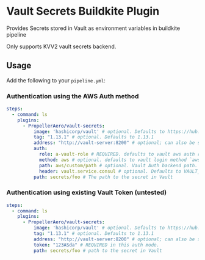 # Vault Secrets Buildkite Plugin

Provides Secrets stored in Vault as environment variables in buildkite pipeline

Only supports KVV2 vault secrets backend.


## Usage

Add the following to your `pipeline.yml`:


### Authentication using the AWS Auth method
```yml
steps:
  - command: ls
    plugins:
      - PropellerAero/vault-secrets:
          image: 'hashicorp/vault' # optional. Defaults to https://hub.docker.com/hashicorp/vault
          tag: "1.13.1" # optional. Defaults to 1.13.1
          address: "http://vault-server:8200" # optional; can also be set as an environment variable VAULT_ADDR. plugin will error when neither is set.
          auth:
            role: a-vault-role # REQUIRED. defaults to vault aws auth role `buildkite`
            method: aws # optional. defaults to vault login method `aws`
            path: aws/custom/path # optional. Vault Auth backend path. defaults to `aws`
            header: vault.service.consul # optional. Defaults to VAULT_ADDR environment variable
          path: secrets/foo # The path to the secret in Vault

```

### Authentication using existing Vault Token (untested)
```yml
steps:
  - command: ls
    plugins:
      - PropellerAero/vault-secrets:
          image: 'hashicorp/vault' # optional. Defaults to https://hub.docker.com/hashicorp/vault
          tag: "1.13.1" # optional. Defaults to 1.13.1
          address: "http://vault-server:8200" # optional; can also be set as an environment variable VAULT_ADDR. plugin will error when neither is set.
          token: "123ASda" # REQUIRED in this auth mode.
          path: secrets/foo # path to the secret in Vault
```
